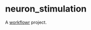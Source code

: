 # neuron_stimulation

A [workflowr][] project.

[workflowr]: https://github.com/workflowr/workflowr

